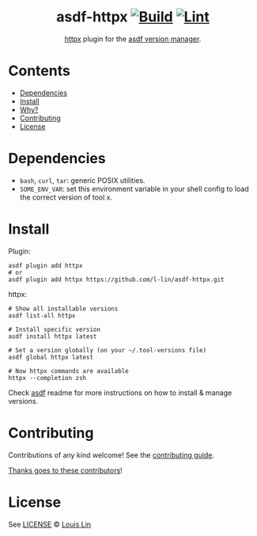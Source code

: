 <div align="center">

# asdf-httpx [![Build](https://github.com/l-lin/asdf-httpx/actions/workflows/build.yml/badge.svg)](https://github.com/l-lin/asdf-httpx/actions/workflows/build.yml) [![Lint](https://github.com/l-lin/asdf-httpx/actions/workflows/lint.yml/badge.svg)](https://github.com/l-lin/asdf-httpx/actions/workflows/lint.yml)


[httpx](https://github.com/l-lin/asdf-httpx) plugin for the [asdf version manager](https://asdf-vm.com).

</div>

# Contents

- [Dependencies](#dependencies)
- [Install](#install)
- [Why?](#why)
- [Contributing](#contributing)
- [License](#license)

# Dependencies

- `bash`, `curl`, `tar`: generic POSIX utilities.
- `SOME_ENV_VAR`: set this environment variable in your shell config to load the correct version of tool x.

# Install

Plugin:

```shell
asdf plugin add httpx
# or
asdf plugin add httpx https://github.com/l-lin/asdf-httpx.git
```

httpx:

```shell
# Show all installable versions
asdf list-all httpx

# Install specific version
asdf install httpx latest

# Set a version globally (on your ~/.tool-versions file)
asdf global httpx latest

# Now httpx commands are available
httpx --completion zsh
```

Check [asdf](https://github.com/asdf-vm/asdf) readme for more instructions on how to
install & manage versions.

# Contributing

Contributions of any kind welcome! See the [contributing guide](contributing.md).

[Thanks goes to these contributors](https://github.com/l-lin/asdf-httpx/graphs/contributors)!

# License

See [LICENSE](LICENSE) © [Louis Lin](https://github.com/l-lin/)
